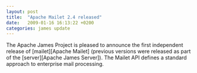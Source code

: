 ```yaml
---
layout: post
title:  "Apache Mailet 2.4 released"
date:   2009-01-16 16:13:22 +0200
categories: james update
---
```


The Apache James Project is pleased to announce the first independent release of [mailet][Apache Mailet]
(previous versions were released as part of the [server][Apache James Server]). The Mailet API
defines a standard approach to enterprise mail processing.

[server]: http://james.apache.org/server
[mailet]: http://james.apache.org/mailet/api
